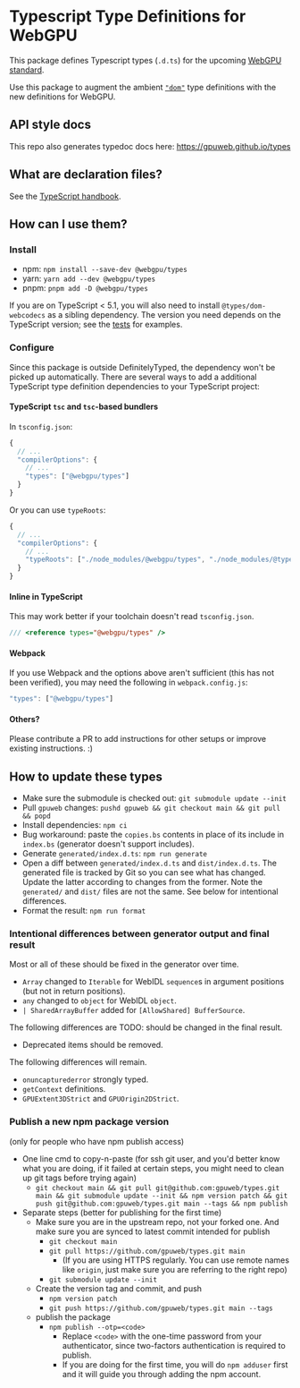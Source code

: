 # Typescript Type Definitions for WebGPU

This package defines Typescript types (`.d.ts`) for the upcoming [WebGPU standard](https://github.com/gpuweb/gpuweb/wiki/Implementation-Status).

Use this package to augment the ambient [`"dom"`](https://www.typescriptlang.org/docs/handbook/compiler-options.html#compiler-options) type definitions with the new definitions for WebGPU.

## API style docs

This repo also generates typedoc docs here: https://gpuweb.github.io/types

## What are declaration files?

See the [TypeScript handbook](http://www.typescriptlang.org/docs/handbook/declaration-files/introduction.html).


## How can I use them?

### Install

- npm: `npm install --save-dev @webgpu/types`
- yarn: `yarn add --dev @webgpu/types`
- pnpm: `pnpm add -D @webgpu/types`

If you are on TypeScript < 5.1, you will also need to install `@types/dom-webcodecs`
as a sibling dependency. The version you need depends on the TypeScript version;
see the [tests](tests/) for examples.

### Configure

Since this package is outside DefinitelyTyped, the dependency won't be picked up automatically.
There are several ways to add a additional TypeScript type definition dependencies to your TypeScript project:

#### TypeScript `tsc` and `tsc`-based bundlers

In `tsconfig.json`:

```js
{
  // ...
  "compilerOptions": {
    // ...
    "types": ["@webgpu/types"]
  }
}
```

Or you can use `typeRoots`:

```js
{
  // ...
  "compilerOptions": {
    // ...
    "typeRoots": ["./node_modules/@webgpu/types", "./node_modules/@types"]
  }
}
```

#### Inline in TypeScript

This may work better if your toolchain doesn't read `tsconfig.json`.

```ts
/// <reference types="@webgpu/types" />
```

#### Webpack

If you use Webpack and the options above aren't sufficient (this has not been verified),
you may need the following in `webpack.config.js`:

```js
"types": ["@webgpu/types"]
```

#### Others?

Please contribute a PR to add instructions for other setups or improve existing instructions. :)


## How to update these types

- Make sure the submodule is checked out: `git submodule update --init`
- Pull `gpuweb` changes: `pushd gpuweb && git checkout main && git pull && popd`
- Install dependencies: `npm ci`
- Bug workaround: paste the `copies.bs` contents in place of its include in `index.bs` (generator doesn't support includes).
- Generate `generated/index.d.ts`: `npm run generate`
- Open a diff between `generated/index.d.ts` and `dist/index.d.ts`.
    The generated file is tracked by Git so you can see what has changed.
    Update the latter according to changes from the former.
    Note the `generated/` and `dist/` files are not the same.
    See below for intentional differences.
- Format the result: `npm run format`

### Intentional differences between generator output and final result

Most or all of these should be fixed in the generator over time.

- `Array` changed to `Iterable` for WebIDL `sequence`s in argument positions (but not in return positions).
- `any` changed to `object` for WebIDL `object`.
- `| SharedArrayBuffer` added for `[AllowShared] BufferSource`.

The following differences are TODO: should be changed in the final result.

- Deprecated items should be removed.

The following differences will remain.

- `onuncapturederror` strongly typed.
- `getContext` definitions.
- `GPUExtent3DStrict` and `GPUOrigin2DStrict`.

### Publish a new npm package version

(only for people who have npm publish access)

* One line cmd to copy-n-paste (for ssh git user, and you'd better know what you are doing, if it failed at certain steps, you might need to clean up git tags before trying again)
  - `git checkout main && git pull git@github.com:gpuweb/types.git main && git submodule update --init && npm version patch && git push git@github.com:gpuweb/types.git main --tags && npm publish`
* Separate steps (better for publishing for the first time)
  * Make sure you are in the upstream repo, not your forked one. And make sure you are synced to latest commit intended for publish
    - `git checkout main`
    - `git pull https://github.com/gpuweb/types.git main`
      - (If you are using HTTPS regularly. You can use remote names like `origin`, just make sure you are referring to the right repo)
    - `git submodule update --init`
  * Create the version tag and commit, and push
    - `npm version patch`
    - `git push https://github.com/gpuweb/types.git main --tags`
  * publish the package
    - `npm publish --otp=<code>`
      - Replace `<code>` with the one-time password from your authenticator, since two-factors authentication is required to publish.
      - If you are doing for the first time, you will do `npm adduser` first and it will guide you through adding the npm account.


